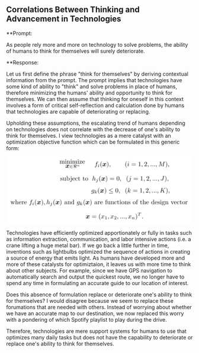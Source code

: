 ## Correlations Between Thinking and Advancement in Technologies

**Prompt:

As people rely more and more on technology to solve problems, the ability of humans to think for themselves will surely deteriorate. 


**Response:

Let us first define the phrase "think for themselves" by deriving contextual information from the prompt. 
The prompt implies that technologies have some kind of ability to "think" and solve problems in place of humans, therefore minimizing the humans' ability and opportunity to think for themselves.
We can then assume that thinking for oneself in this context involves a form of critical self-reflection and calculation done by humans that technologies are capable of deteriorating or replacing. 


Upholding these assumptions, the escalating trend of humans depending on technologies does not correlate with the decrease of one's ability to think for themselves.
I view technologies as a mere catalyst with an optimization objective function which can be formulated in this generic form:

<img src="/png/optimization_function.png" style="height: 200; width: 600; display: block; margin: 0 auto"/>

Technologies have efficiently optimized apportionately or fully in tasks such as information extraction, communication, and labor intensive actions (i.e. a crane lifting a huge metal bar).
If we go back a little further in time, inventions such as lightbulbs optimized the sequence of actions in creating a source of energy that emits light. 
As humans have developed more and more of these catalysts for optimiztaion, it leaves us with more time to think about other subjects.
For example, since we have GPS navigation to automatically search and output the quickest route, we no longer have to spend any time in formulating an accurate guide  to our location of interest. 

Does this absence of formulation replace or deteriorate one's ability to think for themselves? 
I would disagree because we seem to replace these forumations that are needed with others. 
Instead of worrying about whether we have an accurate map to our destination, we now replaced this worry with a pondering of which Spotify playlist to play during the drive.

Therefore, technologies are mere support systems for humans to use that optimizes many daily tasks but does not have the capability to deteriorate or replace one's ability to think for themselves.

